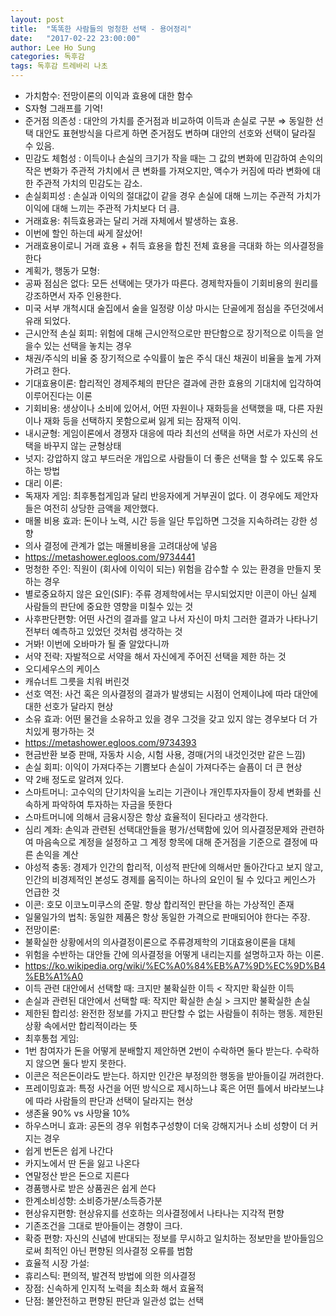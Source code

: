 ```yaml
---
layout: post
title:  "똑똑한 사람들의 멍청한 선택 - 용어정리"
date:   "2017-02-22 23:00:00"
author: Lee Ho Sung
categories: 독후감
tags: 독후감 트레바리 나초
---
```

* 가치함수: 전망이론의 이익과 효용에 대한 함수
* S자형 그래프를 기억!
* 준거점 의존성 : 대안의 가치를 준거점과 비교하여 이득과 손실로 구분 ⇒ 동일한 선택 대안도 표현방식을 다르게 하면 준거점도 변하며 대안의 선호와 선택이 달라질 수 있음. 
* 민감도 체험성 : 이득이나 손실의 크기가 작을 때는 그 값의 변화에 민감하여 손익의 작은 변화가 주관적 가치에서 큰 변화를 가져오지만, 액수가 커짐에 따라 변화에 대한 주관적 가치의 민감도는 감소. 
* 손실회피성 : 손실과 이익의 절대값이 같을 경우 손실에 대해 느끼는 주관적 가치가 이익에 대해 느끼는 주관적 가치보다 더 큼.
* 거래효용: 취득효용과는 달리 거래 자체에서 발생하는 효용.
* 이번에 할인 하는데 싸게 잘샀어!
* 거래효용이로니 거래 효용 + 취득 효용을 합친 전체 효용을 극대화 하는 의사결정을 한다 
* 계획가, 행동가 모형:
* 공짜 점심은 없다: 모든 선택에는 댓가가 따른다. 경제학자들이 기회비용의 원리를 강조하면서 자주 인용한다.
* 미국 서부 개척시대 술집에서 술을 일정량 이상 마시는 단골에게 점심을 주던것에서 유래 되었다.
* 근시안적 손실 회피: 위험에 대해 근시안적으로만 판단함으로 장기적으로 이득을 얻을수 있는 선택을 놓치는 경우 
* 채권/주식의 비율 중 장기적으로 수익률이 높은 주식 대신 채권이 비율을 높게 가져가려고 한다.
* 기대효용이론: 합리적인 경제주체의 판단은 결과에 관한 효용의 기대치에 입각하여 이루어진다는 이론
* 기회비용: 생상이나 소비에 있어서, 어떤 자원이나 재화등을 선택했을 때, 다른 자원이나 재화 등을 선택하지 못함으로써 잃게 되는 잠재적 이익.
* 내시균형: 게임이론에서 경쟁자 대응에 따라 최선의 선택을 하면 서로가 자신의 선택을 바꾸지 않는 균형상태
* 넛지: 강압하지 않고 부드러운 개입으로 사람들이 더 좋은 선택을 할 수 있도록 유도하는 방법
* 대리 이론:
* 독재자 게임: 최후통첩게임과 달리 반응자에게 거부권이 없다. 이 경우에도 제안자들은 여전히 상당한 금액을 제안했다. 
* 매몰 비용 효과: 돈이나 노력, 시간 등을 일단 투입하면 그것을 지속하려는 강한 성향
* 의사 결정에 관계가 없는 매몰비용을 고려대상에 넣음 
* https://metashower.egloos.com/9734441
* 멍청한 주인: 직원이 (회사에 이익이 되는) 위험을 감수할 수 있는 환경을 만들지 못하는 경우
* 별로중요하지 않은 요인(SIF): 주류 경제학에서는 무시되었지만 이콘이 아닌 실제 사람들의 판단에 중요한 영향을 미칠수 있는 것
* 사후판단편향: 어떤 사건의 결과를 알고 나서 자신이 마치 그러한 결과가 나타나기 전부터 예측하고 있었던 것처럼 생각하는 것
* 거봐! 이번에 오바마가 될 줄 알았다니까
* 서약 전략: 자발적으로 서약을 해서 자신에게 주어진 선택을 제한 하는 것
* 오디세우스의 케이스 
* 캐슈너트 그릇을 치워 버린것
* 선호 역전: 사건 혹은 의사결정의 결과가 발생되는 시점이 언제이냐에 따라 대안에 대한 선호가 달라지 현상
* 소유 효과: 어떤 물건을 소유하고 있을 경우 그것을 갖고 있지 않는 경우보다 더 가치있게 평가하는 것
* https://metashower.egloos.com/9734393
* 현금반환 보증 판매, 자동차 시승, 시험 사용, 경매(거의 내것인것만 같은 느낌)
* 손실 회피: 이익이 가져다주는 기쁨보다 손실이 가져다주는 슬픔이 더 큰 현상 
* 약 2배 정도로 알려져 있다. 
* 스마트머니: 고수익의 단기차익을 노리는 기관이나 개인투자자들이 장세 변화를 신속하게 파악하여 투자하는 자금을 뜻한다
* 스마트머니에 의해서 금융시장은 항상 효율적이 된다라고 생각한다. 
* 심리 계좌: 손익과 관련된 선택대안들을 평가/선택함에 있어 의사결정문제와 관련하여 마음속으로 계정을 설정하고 그 계정 항목에 대해 준거점을 기준으로 결정에 따른 손익을 계산
* 야성적 충동: 경제가 인간의 합리적, 이성적 판단에 의해서만 돌아간다고 보지 않고, 인간의 비경제적인 본성도 경제를 움직이는 하나의 요인이 될 수 있다고 케인스가 언급한 것 
* 이콘: 호모 이코노미쿠스의 준말. 항상 합리적인 판단을 하는 가상적인 존재
* 일물일가의 법칙: 동일한 제품은 항상 동일한 가격으로 판매되어야 한다는 주장.
* 전망이론:
* 불확실한 상황에서의 의사결정이론으로 주류경제학의 기대효용이론을 대체
* 위험을 수반하는 대안들 간에 의사결정을 어떻게 내리는지를 설명하고자 하는 이론.
* https://ko.wikipedia.org/wiki/%EC%A0%84%EB%A7%9D%EC%9D%B4%EB%A1%A0
* 이득 관련 대안에서 선택할 때: 크지만 불확실한 이득 < 작지만 확실한 이득
* 손실과 관련된 대안에서 선택할 때: 작지만 확실한 손실 > 크지만 불확실한 손실
* 제한된 합리성: 완전한 정보를 가지고 판단할 수 없는 사람들이 취하는 행동. 제한된 상황 속에서만 합리적이라는 뜻
* 최후통첩 게임:
* 1번 참여자가 돈을 어떻게 분배할지 제안하면 2번이 수락하면 둘다 받는다. 수락하지 않으면 둘다 받지 못한다. 
* 이콘은 적은돈이라도 받는다. 하지만 인간은 부정의한 행동을 받아들이길 꺼려한다. 
* 프레이밍효과: 특정 사건을 어떤 방식으로 제시하느냐 혹은 어떤 틀에서 바라보느냐에 따라 사람들의 판단과 선택이 달라지는 현상
* 생존율 90% vs 사망율 10% 
* 하우스머니 효과: 공돈의 경우 위험추구성향이 더욱 강해지거나 소비 성향이 더 커지는 경우
* 쉽게 번돈은 쉽게 나간다 
* 카지노에서 딴 돈을 잃고 나온다
* 연말정산 받은 돈으로 지른다
* 경품행사로 받은 상품권은 쉽게 쓴다
* 한계소비성향: 소비증가분/소득증가분
* 현상유지편향: 현상유지를 선호하는 의사결정에서 나타나는 지각적 편향
* 기존조건을 그대로 받아들이는 경향이 크다. 
* 확증 편향: 자신의 신념에 반대되는 정보를 무시하고 일치하는 정보만을 받아들임으로써 최적인 아닌 편향된 의사결정 오류를 범함
* 효율적 시장 가설:
* 휴리스틱: 편의적, 발견적 방법에 의한 의사결정
* 장점: 신속하게 인지적 노력을 최소화 해서 효율적
* 단점: 불안전하고 편향된 판단과 일관성 없는 선택
